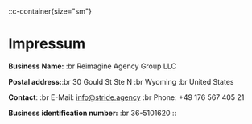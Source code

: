 #

::c-container{size="sm"}
# Impressum

**Business Name:** :br Reimagine Agency Group LLC

**Postal address:**:br 30 Gould St Ste N :br Wyoming :br United States

**Contact**: :br E-Mail: <info@stride.agency> :br Phone: +49 176 567 405 21​

**Business identification number:** :br 36-5101620
::
